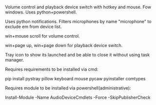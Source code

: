 Volume control and playback device switch with hotkey and mouse. Fow windows. Uses python+powershell.

Uses python notifications. Filters microphones by name "microphone" to exclude em from device list.




win+mouse scroll for volume control.

win+page up, win+page down for playback device switch.




Tray icon to show its launched and be able to close it without using task manager.




Requires requirements to be installed via cmd:

pip install pystray pillow keyboard mouse pycaw pyinstaller comtypes




Requires module to be installed via powershell(administrative):

Install-Module -Name AudioDeviceCmdlets -Force -SkipPublisherCheck

